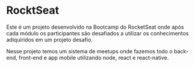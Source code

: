 # RocktSeat

Este é um projeto desenvolvido na Bootcamp do RocketSeat onde após cada módulo os participantes são desafiados a utilizar os conhecimentos adiquiridos em um projeto desafio.

Nesse projeto temos um sistema de meetups onde fazemos todo o back-end, front-end e app mobile utilizando node, react e react-native.

